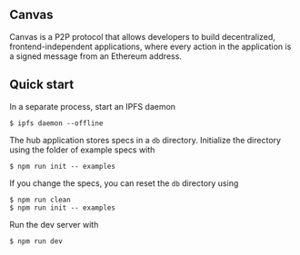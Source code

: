 ## Canvas

Canvas is a P2P protocol that allows developers to build
decentralized, frontend-independent applications, where every action
in the application is a signed message from an Ethereum address.

## Quick start

In a separate process, start an IPFS daemon

```
$ ipfs daemon --offline
```

The hub application stores specs in a `db` directory. Initialize the directory using the folder of example specs with

```
$ npm run init -- examples
```

If you change the specs, you can reset the `db` directory using

```
$ npm run clean
$ npm run init -- examples
```

Run the dev server with

```
$ npm run dev
```
